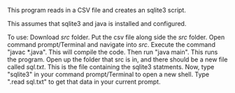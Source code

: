 This program reads in a CSV file and creates an sqlite3 script.

This assumes that sqlite3 and java is installed and configured. 

To use:
Download *src* folder.
Put the csv file along side the *src* folder.
Open command prompt/Terminal and navigate into *src*.
Execute the command "javac \*.java". This will compile the code.
Then run "java main". This runs the program.
Open up the folder that src is in, and there should be a new file called *sql.txt*. This is the file containing the sqlite3 statments.
Now, type "sqlite3" in your command prompt/Terminal to open a new shell.
Type ".read sql.txt" to get that data in your current prompt.
